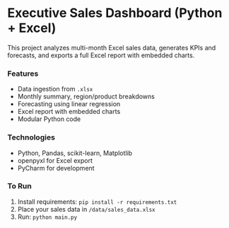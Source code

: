 # Executive Sales Dashboard (Python + Excel)

This project analyzes multi-month Excel sales data, generates KPIs and forecasts, and exports a full Excel report with embedded charts.

### Features
- Data ingestion from `.xlsx`
- Monthly summary, region/product breakdowns
- Forecasting using linear regression
- Excel report with embedded charts
- Modular Python code

### Technologies
- Python, Pandas, scikit-learn, Matplotlib
- openpyxl for Excel export
- PyCharm for development

### To Run
1. Install requirements: `pip install -r requirements.txt`
2. Place your sales data in `/data/sales_data.xlsx`
3. Run: `python main.py`